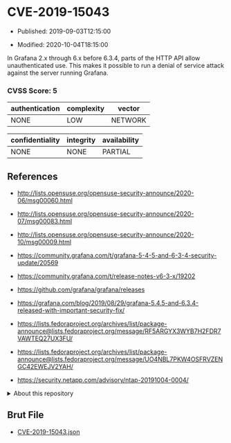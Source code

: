 # CVE-2019-15043

- Published: 2019-09-03T12:15:00

- Modified: 2020-10-04T18:15:00

In Grafana 2.x through 6.x before 6.3.4, parts of the HTTP API allow unauthenticated use. This makes it possible to run a denial of service attack against the server running Grafana.

### CVSS Score: **5**

| authentication | complexity | vector |
| --- | --- | --- |
| NONE | LOW | NETWORK |

| confidentiality | integrity | availability |
| --- | --- | --- |
| NONE | NONE | PARTIAL |

## References

* http://lists.opensuse.org/opensuse-security-announce/2020-06/msg00060.html

* http://lists.opensuse.org/opensuse-security-announce/2020-07/msg00083.html

* http://lists.opensuse.org/opensuse-security-announce/2020-10/msg00009.html

* https://community.grafana.com/t/grafana-5-4-5-and-6-3-4-security-update/20569

* https://community.grafana.com/t/release-notes-v6-3-x/19202

* https://github.com/grafana/grafana/releases

* https://grafana.com/blog/2019/08/29/grafana-5.4.5-and-6.3.4-released-with-important-security-fix/

* https://lists.fedoraproject.org/archives/list/package-announce@lists.fedoraproject.org/message/RF5ARGYX3WYB7H2FDR7VAWTEQ27UX3FU/

* https://lists.fedoraproject.org/archives/list/package-announce@lists.fedoraproject.org/message/UO4NBL7PKW4OSFRVZENGC42EWEJV2YAH/

* https://security.netapp.com/advisory/ntap-20191004-0004/

<details>
<summary>About this repository</summary> 

  This repository is part of the project [Live Hack CVE](https://github.com/Live-Hack-CVE). Main website can be found [www.live-hack.org](https://www.live-hack.org) 
  
  Made by [Sn0wAlice](https://github.com/Sn0wAlice) for the people that care about security and need to have a feed of the latest CVEs. Hope you enjoy it, don't forget to star the repo and follow me on [Twitter](https://twitter.com/Sn0wAlice) and [Github](https://github.com/Sn0wAlice). And that is my [personnal website](https://www.alice-snow.me/)

  - [Home Page](https://github.com/Live-Hack-CVE)
  - [Framework](https://github.com/Live-Hack-CVE/cve-framework)
  - [CVE database](https://github.com/Live-Hack-CVE/full_database)
  - [Changelog](https://github.com/Live-Hack-CVE/Changelog)
</details>

## Brut File

* [CVE-2019-15043.json](https://raw.githubusercontent.com/Live-Hack-CVE/full_database/main/cves/2019/CVE-2019-15043.json)

